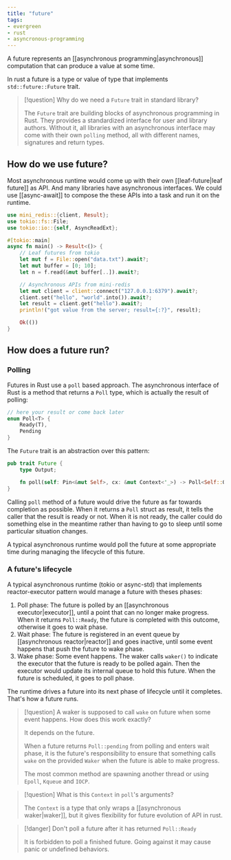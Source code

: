 ```yaml
---
title: "future"
tags:
- evergreen
- rust
- asyncronous-programming
---
```


A future represents an [[asynchronous programming|asynchronous]] computation that can produce a value at some time. 

In rust a future is a type or value of type that implements `std::future::Future` trait.

> [!question] Why do we need a `Future` trait in standard library?
> 
> The `Future` trait are building blocks of asynchronous programming in Rust. They provides a standardized interface for user and library authors. Without it, all libraries with an asynchronous interface may come with their own `polling` method, all with different names, signatures and return types.

## How do we use future?

Most asynchronous runtime would come up with their own [[leaf-future|leaf future]] as API. And many libraries have asynchronous interfaces. We could use [[async-await]] to compose the these APIs into a task and run it on the runtime.

```rust
use mini_redis::{client, Result};
use tokio::fs::File;
use tokio::io::{self, AsyncReadExt};

#[tokio::main]
async fn main() -> Result<()> {
    // Leaf futures from tokio
    let mut f = File::open("data.txt").await?;
    let mut buffer = [0; 10];
    let n = f.read(&mut buffer[..]).await?;

    // Asynchronous APIs from mini-redis
    let mut client = client::connect("127.0.0.1:6379").await?;
    client.set("hello", "world".into()).await?;
    let result = client.get("hello").await?;
    println!("got value from the server; result={:?}", result);

    Ok(())
}

```

## How does a future run?

### Polling

Futures in Rust use a `poll` based approach. The asynchronous interface of Rust is a method that returns a `Poll` type, which is actually the result of polling:

```rust
// here your result or come back later
enum Poll<T> {
    Ready(T),
    Pending
}
```

The `Future` trait is an abstraction over this pattern:

```rust
pub trait Future {
    type Output;

    fn poll(self: Pin<&mut Self>, cx: &mut Context<'_>) -> Poll<Self::Output>;
}
```

Calling `poll` method of a future would drive the future as far towards completion as possible. When it returns a `Poll` struct as result, it tells the caller that the result is ready or not. When it is not ready, the caller could do something else in the meantime rather than having to go to sleep until some particular situation changes.

A typical asynchronous runtime would poll the future at some appropriate time during managing the lifecycle of this future.

### A future's lifecycle

A typical asynchronous runtime (tokio or async-std) that implements reactor-executor pattern would manage a future with theses phases:

1. Poll phase: The future is polled by an [[asynchronous executor|executor]], until a point that can no longer make progress. When it returns `Poll::Ready`, the future is completed with this outcome, otherwise it goes to wait phase.
2. Wait phase: The future is registered in an event queue by [[asynchronous reactor|reactor]] and goes inactive, until some event happens that push the future to wake phase.
3. Wake phase: Some event happens. The waker calls `waker()` to indicate the executor that the future is ready to be polled again. Then the executor would update its internal queue to hold this future.  When the future is scheduled, it goes to poll phase.

The runtime drives a future into its next phase of lifecycle until it completes. That's how a future runs.

> [!question] A waker is supposed to call `wake` on future when some event happens. How does this work exactly?
> 
> It depends on the future.
> 
> When a future returns `Poll::pending` from polling and enters wait phase, it is the future's responsibility to ensure that something calls `wake` on the provided `Waker` when the future is able to make progress.
>
> The most common method are spawning another thread or using `Epoll`, `Kqueue` and `IOCP`.

> [!question] What is this `Context` in `poll`'s arguments?
> 
> The `Context`  is a type that only wraps a [[asynchronous waker|waker]], but it gives flexibility for future evolution of API in rust.

> [!danger] Don't poll a future after it has returned `Poll::Ready`
> 
> It is forbidden to poll a finished future. Going against it may cause panic or undefined behaviors.